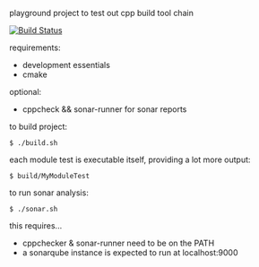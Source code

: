 playground project to test out cpp build tool chain

[![Build Status](https://travis-ci.org/wicked539/cpp-playground.svg?branch=master)](https://travis-ci.org/wicked539/cpp-playground)

requirements: 
* development essentials
* cmake

optional:
* cppcheck && sonar-runner for sonar reports

to build project:

```
$ ./build.sh
```

each module test is executable itself, providing a lot more output:

`$ build/MyModuleTest`

to run sonar analysis:

```
$ ./sonar.sh
```

this requires...
* cppchecker & sonar-runner need to be on the PATH
* a sonarqube instance is expected to run at localhost:9000